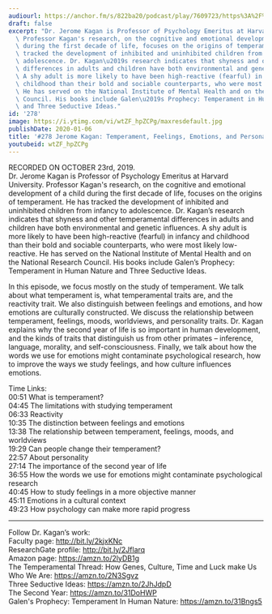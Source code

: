 ```yaml
---
audiourl: https://anchor.fm/s/822ba20/podcast/play/7609723/https%3A%2F%2Fd3ctxlq1ktw2nl.cloudfront.net%2Fproduction%2F2019-9-25%2F30946153-44100-2-9b167b642e144.m4a
draft: false
excerpt: "Dr. Jerome Kagan is Professor of Psychology Emeritus at Harvard University.\
  \ Professor Kagan's research, on the cognitive and emotional development of a child\
  \ during the first decade of life, focuses on the origins of temperament. He has\
  \ tracked the development of inhibited and uninhibited children from infancy to\
  \ adolescence. Dr. Kagan\u2019s research indicates that shyness and other temperamental\
  \ differences in adults and children have both environmental and genetic influences.\
  \ A shy adult is more likely to have been high-reactive (fearful) in infancy and\
  \ childhood than their bold and sociable counterparts, who were most likely low-reactive.\
  \ He has served on the National Institute of Mental Health and on the National Research\
  \ Council. His books include Galen\u2019s Prophecy: Temperament in Human Nature\
  \ and Three Seductive Ideas."
id: '278'
image: https://i.ytimg.com/vi/wtZF_hpZCPg/maxresdefault.jpg
publishDate: 2020-01-06
title: '#278 Jerome Kagan: Temperament, Feelings, Emotions, and Personality'
youtubeid: wtZF_hpZCPg
---
```

<div class="timelinks">

RECORDED ON OCTOBER 23rd, 2019.  
Dr. Jerome Kagan is Professor of Psychology Emeritus at Harvard University. Professor Kagan's research, on the cognitive and emotional development of a child during the first decade of life, focuses on the origins of temperament. He has tracked the development of inhibited and uninhibited children from infancy to adolescence. Dr. Kagan’s research indicates that shyness and other temperamental differences in adults and children have both environmental and genetic influences. A shy adult is more likely to have been high-reactive (fearful) in infancy and childhood than their bold and sociable counterparts, who were most likely low-reactive. He has served on the National Institute of Mental Health and on the National Research Council. His books include Galen’s Prophecy: Temperament in Human Nature and Three Seductive Ideas.

In this episode, we focus mostly on the study of temperament. We talk about what temperament is, what temperamental traits are, and the reactivity trait. We also distinguish between feelings and emotions, and how emotions are culturally constructed. We discuss the relationship between temperament, feelings, moods, worldviews, and personality traits. Dr. Kagan explains why the second year of life is so important in human development, and the kinds of traits that distinguish us from other primates – inference, language, morality, and self-consciousness. Finally, we talk about how the words we use for emotions might contaminate psychological research, how to improve the ways we study feelings, and how culture influences emotions.

Time Links:  
<time>00:51</time> What is temperament?  
<time>04:45</time> The limitations with studying temperament  
<time>06:33</time> Reactivity   
<time>10:35</time> The distinction between feelings and emotions   
<time>13:38</time> The relationship between temperament, feelings, moods, and worldviews  
<time>19:29</time> Can people change their temperament?  
<time>22:57</time> About personality  
<time>27:14</time> The importance of the second year of life    
<time>36:55</time> How the words we use for emotions might contaminate psychological research  
<time>40:45</time> How to study feelings in a more objective manner  
<time>45:11</time> Emotions in a cultural context  
<time>49:23</time> How psychology can make more rapid progress

---

Follow Dr. Kagan’s work:  
Faculty page: http://bit.ly/2kjxKNc  
ResearchGate profile: http://bit.ly/2Jflarq  
Amazon page: https://amzn.to/2lyDB1g  
The Temperamental Thread: How Genes, Culture, Time and Luck make Us Who We Are: https://amzn.to/2N3Sgvz  
Three Seductive Ideas: https://amzn.to/2JhJdpD  
The Second Year: https://amzn.to/31DoHWP  
Galen's Prophecy: Temperament In Human Nature: https://amzn.to/31Bngs5
</div>

